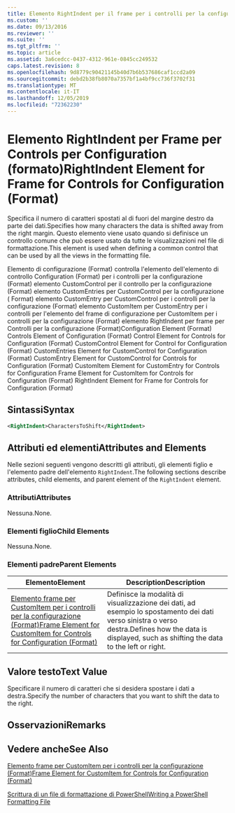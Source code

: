 ```yaml
---
title: Elemento RightIndent per il frame per i controlli per la configurazione (Format) | Microsoft Docs
ms.custom: ''
ms.date: 09/13/2016
ms.reviewer: ''
ms.suite: ''
ms.tgt_pltfrm: ''
ms.topic: article
ms.assetid: 3a6cedcc-0437-4312-961e-0845cc249532
caps.latest.revision: 8
ms.openlocfilehash: 9d8779c90421145b40d7b6b537686caf1ccd2a09
ms.sourcegitcommit: debd2b38fb8070a7357bf1a4bf9cc736f3702f31
ms.translationtype: MT
ms.contentlocale: it-IT
ms.lasthandoff: 12/05/2019
ms.locfileid: "72362230"
---
```

# <a name="rightindent-element-for-frame-for-controls-for-configuration-format"></a><span data-ttu-id="957ab-102">Elemento RightIndent per Frame per Controls per Configuration (formato)</span><span class="sxs-lookup"><span data-stu-id="957ab-102">RightIndent Element for Frame for Controls for Configuration (Format)</span></span>

<span data-ttu-id="957ab-103">Specifica il numero di caratteri spostati al di fuori del margine destro da parte dei dati.</span><span class="sxs-lookup"><span data-stu-id="957ab-103">Specifies how many characters the data is shifted away from the right margin.</span></span> <span data-ttu-id="957ab-104">Questo elemento viene usato quando si definisce un controllo comune che può essere usato da tutte le visualizzazioni nel file di formattazione.</span><span class="sxs-lookup"><span data-stu-id="957ab-104">This element is used when defining a common control that can be used by all the views in the formatting file.</span></span>

<span data-ttu-id="957ab-105">Elemento di configurazione (Format) controlla l'elemento dell'elemento di controllo Configuration (Format) per i controlli per la configurazione (Format) elemento CustomControl per il controllo per la configurazione (Format) elemento CustomEntries per CustomControl per la configurazione ( Format) elemento CustomEntry per CustomControl per i controlli per la configurazione (Format) elemento CustomItem per CustomEntry per i controlli per l'elemento del frame di configurazione per CustomItem per i controlli per la configurazione (Format) elemento RightIndent per frame per Controlli per la configurazione (Format)</span><span class="sxs-lookup"><span data-stu-id="957ab-105">Configuration Element (Format) Controls Element of Configuration (Format) Control Element for Controls for Configuration (Format) CustomControl Element for Control for Configuration (Format) CustomEntries Element for CustomControl for Configuration (Format) CustomEntry Element for CustomControl for Controls for Configuration (Format) CustomItem Element for CustomEntry for Controls for Configuration Frame Element for CustomItem for Controls for Configuration (Format) RightIndent Element for Frame for Controls for Configuration (Format)</span></span>

## <a name="syntax"></a><span data-ttu-id="957ab-106">Sintassi</span><span class="sxs-lookup"><span data-stu-id="957ab-106">Syntax</span></span>

```xml
<RightIndent>CharactersToShift</RightIndent>
```

## <a name="attributes-and-elements"></a><span data-ttu-id="957ab-107">Attributi ed elementi</span><span class="sxs-lookup"><span data-stu-id="957ab-107">Attributes and Elements</span></span>

<span data-ttu-id="957ab-108">Nelle sezioni seguenti vengono descritti gli attributi, gli elementi figlio e l'elemento padre dell'elemento `RightIndent`.</span><span class="sxs-lookup"><span data-stu-id="957ab-108">The following sections describe attributes, child elements, and parent element of the `RightIndent` element.</span></span>

### <a name="attributes"></a><span data-ttu-id="957ab-109">Attributi</span><span class="sxs-lookup"><span data-stu-id="957ab-109">Attributes</span></span>

<span data-ttu-id="957ab-110">Nessuna.</span><span class="sxs-lookup"><span data-stu-id="957ab-110">None.</span></span>

### <a name="child-elements"></a><span data-ttu-id="957ab-111">Elementi figlio</span><span class="sxs-lookup"><span data-stu-id="957ab-111">Child Elements</span></span>

<span data-ttu-id="957ab-112">Nessuna.</span><span class="sxs-lookup"><span data-stu-id="957ab-112">None.</span></span>

### <a name="parent-elements"></a><span data-ttu-id="957ab-113">Elementi padre</span><span class="sxs-lookup"><span data-stu-id="957ab-113">Parent Elements</span></span>

|<span data-ttu-id="957ab-114">Elemento</span><span class="sxs-lookup"><span data-stu-id="957ab-114">Element</span></span>|<span data-ttu-id="957ab-115">Description</span><span class="sxs-lookup"><span data-stu-id="957ab-115">Description</span></span>|
|-------------|-----------------|
|[<span data-ttu-id="957ab-116">Elemento frame per CustomItem per i controlli per la configurazione (Format)</span><span class="sxs-lookup"><span data-stu-id="957ab-116">Frame Element for CustomItem for Controls for Configuration (Format)</span></span>](./frame-element-for-customitem-for-controls-for-configuration-format.md)|<span data-ttu-id="957ab-117">Definisce la modalità di visualizzazione dei dati, ad esempio lo spostamento dei dati verso sinistra o verso destra.</span><span class="sxs-lookup"><span data-stu-id="957ab-117">Defines how the data is displayed, such as shifting the data to the left or right.</span></span>|

## <a name="text-value"></a><span data-ttu-id="957ab-118">Valore testo</span><span class="sxs-lookup"><span data-stu-id="957ab-118">Text Value</span></span>

<span data-ttu-id="957ab-119">Specificare il numero di caratteri che si desidera spostare i dati a destra.</span><span class="sxs-lookup"><span data-stu-id="957ab-119">Specify the number of characters that you want to shift the data to the right.</span></span>

## <a name="remarks"></a><span data-ttu-id="957ab-120">Osservazioni</span><span class="sxs-lookup"><span data-stu-id="957ab-120">Remarks</span></span>

## <a name="see-also"></a><span data-ttu-id="957ab-121">Vedere anche</span><span class="sxs-lookup"><span data-stu-id="957ab-121">See Also</span></span>

[<span data-ttu-id="957ab-122">Elemento frame per CustomItem per i controlli per la configurazione (Format)</span><span class="sxs-lookup"><span data-stu-id="957ab-122">Frame Element for CustomItem for Controls for Configuration (Format)</span></span>](./frame-element-for-customitem-for-controls-for-configuration-format.md)

[<span data-ttu-id="957ab-123">Scrittura di un file di formattazione di PowerShell</span><span class="sxs-lookup"><span data-stu-id="957ab-123">Writing a PowerShell Formatting File</span></span>](./writing-a-powershell-formatting-file.md)
